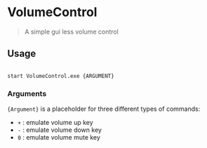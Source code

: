 # VolumeControl

> A simple gui less volume control


## Usage

```shell

start VolumeControl.exe {ARGUMENT}

```

### Arguments

`{Argument}` is a placeholder for three different types of commands:

- `+` : emulate volume up key
- `-` : emulate volume down key
- `0` : emulate volume mute key